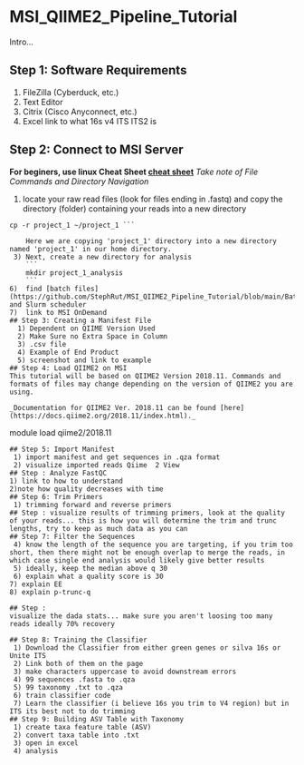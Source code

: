# MSI_QIIME2_Pipeline_Tutorial
Intro...
## Step 1: Software Requirements
  1) FileZilla (Cyberduck, etc.)
  2) Text Editor 
  3) Citrix (Cisco Anyconnect, etc.)
  4) Excel
link to what 16s v4 ITS ITS2 is
## Step 2: Connect to MSI Server
**For beginers, use linux Cheat Sheet [cheat sheet](https://phoenixnap.com/kb/wp-content/uploads/2022/03/linux-commands-cheat-sheet-pnap.pdf)** 
  _Take note of File Commands and Directory Navigation_
 1) locate your raw read files (look for files ending in .fastq) and copy the directory (folder) containing your reads into a new directory

```
cp -r project_1 ~/project_1 ```

    Here we are copying 'project_1' directory into a new directory named 'project_1' in our home directory.
 3) Next, create a new directory for analysis
    ```
    mkdir project_1_analysis
    ```
6)  find [batch files](https://github.com/StephRut/MSI_QIIME2_Pipeline_Tutorial/blob/main/Batch%20Script.md) and Slurm scheduler
7)  link to MSI OnDemand
## Step 3: Creating a Manifest File
  1) Dependent on QIIME Version Used
  2) Make Sure no Extra Space in Column
  3) .csv file
  4) Example of End Product
  5) screenshot and link to example
## Step 4: Load QIIME2 on MSI
This tutorial will be based on QIIME2 Version 2018.11. Commands and formats of files may change depending on the version of QIIME2 you are using.

_Documentation for QIIME2 Ver. 2018.11 can be found [here](https://docs.qiime2.org/2018.11/index.html)._
```
module load qiime2/2018.11
```
## Step 5: Import Manifest
 1) import manifest and get sequences in .qza format
 2) visualize imported reads Qiime  2 View
## Step : Analyze FastQC
1) link to how to understand
2)note how quality decreases with time
## Step 6: Trim Primers
 1) trimming forward and reverse primers
## Step : visualize results of trimming primers, look at the quality of your reads... this is how you will determine the trim and trunc lengths, try to keep as much data as you can
## Step 7: Filter the Sequences
 4) know the length of the sequence you are targeting, if you trim too short, then there might not be enough overlap to merge the reads, in which case single end analysis would likely give better results
 5) ideally, keep the median above q 30
 6) explain what a quality score is 30
7) explain EE
8) explain p-trunc-q

## Step :
visualize the dada stats... make sure you aren't loosing too many reads ideally 70% recovery

## Step 8: Training the Classifier
 1) Download the Classifier from either green genes or silva 16s or Unite ITS
 2) Link both of them on the page
 3) make characters uppercase to avoid downstream errors
 4) 99 sequences .fasta to .qza
 5) 99 taxonomy .txt to .qza
 6) train classifier code
 7) Learn the classifier (i believe 16s you trim to V4 region) but in ITS its best not to do trimming
## Step 9: Building ASV Table with Taxonomy
 1) create taxa feature table (ASV)
 2) convert taxa table into .txt
 3) open in excel
 4) analysis

